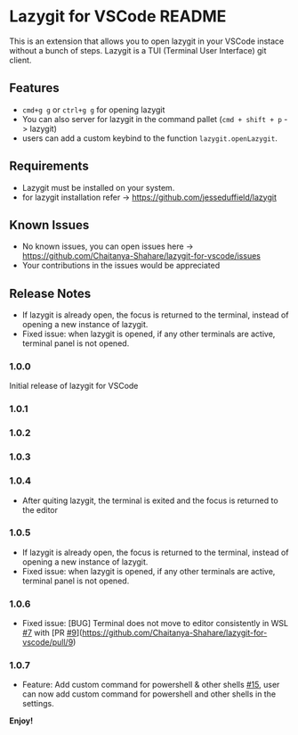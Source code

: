 # Lazygit for VSCode README

This is an extension that allows you to open lazygit in your VSCode instace without a bunch of steps.
Lazygit is a TUI (Terminal User Interface) git client.

## Features

- `cmd+g g` or `ctrl+g g` for opening lazygit
- You can also server for lazygit in the command pallet (`cmd + shift + p` -> lazygit)
- users can add a custom keybind to the function `lazygit.openLazygit`.

## Requirements

- Lazygit must be installed on your system.
- for lazygit installation refer -> https://github.com/jesseduffield/lazygit

## Known Issues

- No known issues, you can open issues here -> https://github.com/Chaitanya-Shahare/lazygit-for-vscode/issues
- Your contributions in the issues would be appreciated

## Release Notes

- If lazygit is already open, the focus is returned to the terminal, instead of opening a new instance of lazygit.
- Fixed issue: when lazygit is opened, if any other terminals are active, terminal panel is not opened.

### 1.0.0

Initial release of lazygit for VSCode

### 1.0.1

### 1.0.2

### 1.0.3

### 1.0.4

- After quiting lazygit, the terminal is exited and the focus is returned to the editor

### 1.0.5

- If lazygit is already open, the focus is returned to the terminal, instead of opening a new instance of lazygit.
- Fixed issue: when lazygit is opened, if any other terminals are active, terminal panel is not opened.

### 1.0.6

- Fixed issue: [BUG] Terminal does not move to editor consistently in WSL [#7](https://github.com/Chaitanya-Shahare/lazygit-for-vscode/issues/7) with [PR [#9](https://github.com/Chaitanya-Shahare/lazygit-for-vscode/issues/9)](https://github.com/Chaitanya-Shahare/lazygit-for-vscode/pull/9)

### 1.0.7

- Feature: Add custom command for powershell & other shells [#15](https://github.com/Chaitanya-Shahare/lazygit-for-vscode/issues/15), user can now add custom command for powershell and other shells in the settings.

<!-- Fixed issue #.

### 1.1.0

Added features X, Y, and Z.

---

## Following extension guidelines

Ensure that you've read through the extensions guidelines and follow the best practices for creating your extension.

- [Extension Guidelines](https://code.visualstudio.com/api/references/extension-guidelines)

## Working with Markdown

You can author your README using Visual Studio Code. Here are some useful editor keyboard shortcuts:

- Split the editor (`Cmd+\` on macOS or `Ctrl+\` on Windows and Linux).
- Toggle preview (`Shift+Cmd+V` on macOS or `Shift+Ctrl+V` on Windows and Linux).
- Press `Ctrl+Space` (Windows, Linux, macOS) to see a list of Markdown snippets.

## For more information

- [Visual Studio Code's Markdown Support](http://code.visualstudio.com/docs/languages/markdown)
- [Markdown Syntax Reference](https://help.github.com/articles/markdown-basics/)
  -->

**Enjoy!**
